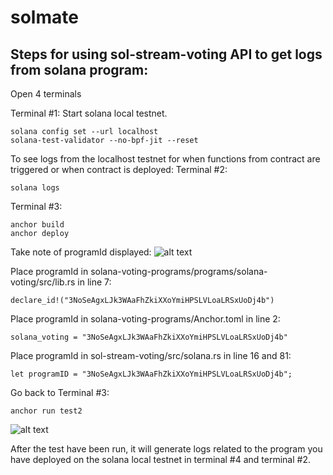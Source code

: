 # solmate
## Steps for using sol-stream-voting API to get logs from solana program:

Open 4 terminals

Terminal #1: Start solana local testnet.
```
solana config set --url localhost
solana-test-validator --no-bpf-jit --reset
```

To see logs from the localhost testnet for when functions from contract are triggered or when contract is deployed:
Terminal #2:
```
solana logs
```

Terminal #3:
```
anchor build
anchor deploy
```
Take note of programId displayed:
![alt text](https://github.com/maars202/solmate/blob/main/imgs/deployedProgramId.png)

Place programId in solana-voting-programs/programs/solana-voting/src/lib.rs in line 7:
```
declare_id!("3NoSeAgxLJk3WAaFhZkiXXoYmiHPSLVLoaLRSxUoDj4b") 
```

Place programId in solana-voting-programs/Anchor.toml in line 2: 
```
solana_voting = "3NoSeAgxLJk3WAaFhZkiXXoYmiHPSLVLoaLRSxUoDj4b"
```

Place programId in sol-stream-voting/src/solana.rs in line 16 and 81: 
```
let programID = "3NoSeAgxLJk3WAaFhZkiXXoYmiHPSLVLoaLRSxUoDj4b";
```

Go back to Terminal #3:
```
anchor run test2
```

![alt text](https://github.com/maars202/solmate/blob/main/imgs/anchorTestResult.png)


After the test have been run, it will generate logs related to the program you have deployed on the solana local testnet in terminal #4 and terminal #2.


